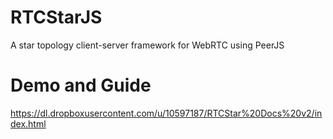 RTCStarJS
=========

A star topology client-server framework for WebRTC using PeerJS

Demo and Guide
=========
https://dl.dropboxusercontent.com/u/10597187/RTCStar%20Docs%20v2/index.html
